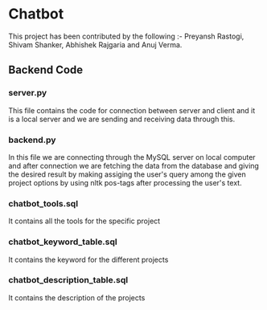 # Chatbot

This project has been contributed by the following :-
Preyansh Rastogi, Shivam Shanker, Abhishek Rajgaria and Anuj Verma.

## Backend Code

### server.py 
This file contains the code for connection between server and client
and it is a local server and we are sending and receiving data through this.

### backend.py
In this file we are connecting through the MySQL server on local computer 
and after connection we are fetching the data from the database and giving the 
desired result by making assiging the user's query among the given project options
by using nltk pos-tags after processing the user's text.

### chatbot_tools.sql
It contains all the tools for the specific project

### chatbot_keyword_table.sql
It contains the keyword for the different projects

### chatbot_description_table.sql
It contains the description of the projects
